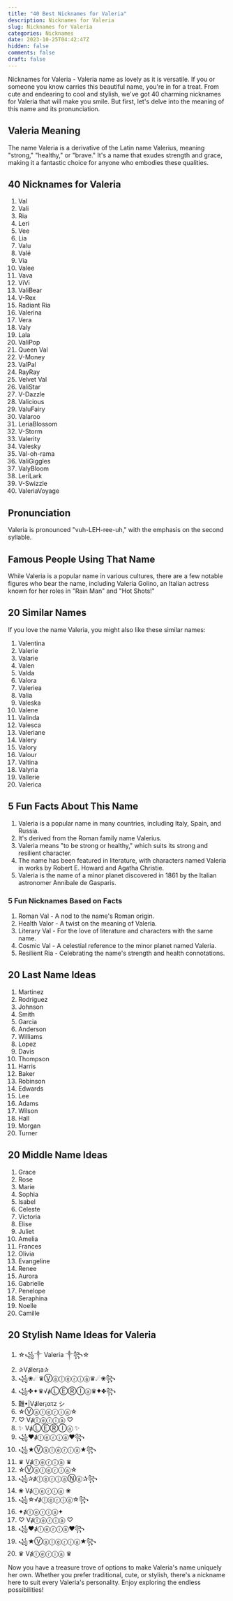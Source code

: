 ```yaml
---
title: "40 Best Nicknames for Valeria"
description: Nicknames for Valeria
slug: Nicknames for Valeria
categories: Nicknames
date: 2023-10-25T04:42:47Z
hidden: false
comments: false
draft: false
---
```


Nicknames for Valeria - Valeria name as lovely as it is versatile. If you or someone you know carries this beautiful name, you're in for a treat. From cute and endearing to cool and stylish, we've got 40 charming nicknames for Valeria that will make you smile. But first, let's delve into the meaning of this name and its pronunciation.

## Valeria Meaning

The name Valeria is a derivative of the Latin name Valerius, meaning "strong," "healthy," or "brave." It's a name that exudes strength and grace, making it a fantastic choice for anyone who embodies these qualities.

## 40 Nicknames for Valeria

1. Val
2. Vali
3. Ria
4. Leri
5. Vee
6. Lia
7. Valu
8. Valé
9. Via
10. Valee
11. Vava
12. ViVi
13. ValiBear
14. V-Rex
15. Radiant Ria
16. Valerina
17. Vera
18. Valy
19. Lala
20. ValiPop
21. Queen Val
22. V-Money
23. ValPal
24. RayRay
25. Velvet Val
26. ValiStar
27. V-Dazzle
28. Valicious
29. ValuFairy
30. Valaroo
31. LeriaBlossom
32. V-Storm
33. Valerity
34. Valesky
35. Val-oh-rama
36. ValiGiggles
37. ValyBloom
38. LeriLark
39. V-Swizzle
40. ValeriaVoyage

## Pronunciation

Valeria is pronounced "vuh-LEH-ree-uh," with the emphasis on the second syllable.

## Famous People Using That Name

While Valeria is a popular name in various cultures, there are a few notable figures who bear the name, including Valeria Golino, an Italian actress known for her roles in "Rain Man" and "Hot Shots!"

## 20 Similar Names

If you love the name Valeria, you might also like these similar names:
1. Valentina
2. Valerie
3. Valarie
4. Valen
5. Valda
6. Valora
7. Valeriea
8. Valia
9. Valeska
10. Valene
11. Valinda
12. Valesca
13. Valeriane
14. Valery
15. Valory
16. Valour
17. Valtina
18. Valyria
19. Vallerie
20. Valerica

## 5 Fun Facts About This Name

1. Valeria is a popular name in many countries, including Italy, Spain, and Russia.
2. It's derived from the Roman family name Valerius.
3. Valeria means "to be strong or healthy," which suits its strong and resilient character.
4. The name has been featured in literature, with characters named Valeria in works by Robert E. Howard and Agatha Christie.
5. Valeria is the name of a minor planet discovered in 1861 by the Italian astronomer Annibale de Gasparis.

### 5 Fun Nicknames Based on Facts

1. Roman Val - A nod to the name's Roman origin.
2. Health Valor - A twist on the meaning of Valeria.
3. Literary Val - For the love of literature and characters with the same name.
4. Cosmic Val - A celestial reference to the minor planet named Valeria.
5. Resilient Ria - Celebrating the name's strength and health connotations.

## 20 Last Name Ideas

1. Martinez
2. Rodriguez
3. Johnson
4. Smith
5. Garcia
6. Anderson
7. Williams
8. Lopez
9. Davis
10. Thompson
11. Harris
12. Baker
13. Robinson
14. Edwards
15. Lee
16. Adams
17. Wilson
18. Hall
19. Morgan
20. Turner

## 20 Middle Name Ideas

1. Grace
2. Rose
3. Marie
4. Sophia
5. Isabel
6. Celeste
7. Victoria
8. Elise
9. Juliet
10. Amelia
11. Frances
12. Olivia
13. Evangeline
14. Renee
15. Aurora
16. Gabrielle
17. Penelope
18. Seraphina
19. Noelle
20. Camille

## 20 Stylish Name Ideas for Valeria

1. ☆꧁༒ Valeria ༒꧂☆
2. ✰Vⱥler¡a✰
3. ꧁❀☄♛Ⓥⓐⓛⓔⓡⓘⓐ♛☄❀꧂
4. ꧁✤✦♛√ⱥⓁⒺⓇⒾⓐ♛✦✤꧂
5. 難•|Vⱥler¡ατz シ︎
6. ☆Ⓥⓐⓛⓔⓡⓘⓐ☆
7. ♡ Vⱥⓛⓔⓡⓘⓐ ♡
8. ✨ VⱥⓁⒺⓇⒾⓐ ✨
9. ꧁❤ⱥⓛⓔⓡⓘⓐ❤꧂
10. ꧁★Ⓥⓐⓛⓔⓡⓘⓐ★꧂
11. ♛ Vⱥⓛⓔⓡⓘⓐ ♛
12. ☆Ⓥⓐⓛⓔⓡⓘⓐ☆
13. ꧁✰ⱥⓛⓔⓡⓘⓐⓃⓐ✰꧂
14. ❀ Vⱥⓛⓔⓡⓘⓐ ❀
15. ꧁☆√ⱥⓛⓔⓡⓘⓐ☆꧂
16. ✦ⱥⓛⓔⓡⓘⓐ✦
17. ♡ Vⱥⓛⓔⓡⓘⓐ ♡
18. ꧁❤ⱥⓛⓔⓡⓘⓐ❤꧂
19. ꧁★Ⓥⓐⓛⓔⓡⓘⓐ★꧂
20. ♛ Vⱥⓛⓔⓡⓘⓐ ♛

Now you have a treasure trove of options to make Valeria's name uniquely her own. Whether you prefer traditional, cute, or stylish, there's a nickname here to suit every Valeria's personality. Enjoy exploring the endless possibilities!